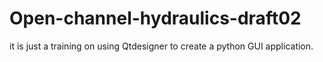 # Open-channel-hydraulics-draft02
it is just a training on using Qtdesigner to create a python GUI application.
